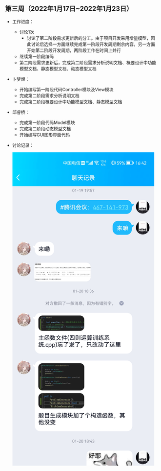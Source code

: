 ## 第三周（2022年1月17日~2022年1月23日）

* 工作进度：

  * 讨论1次
    * 讨论了第二阶段需求更新后的分工。由于项目开发采用增量模型，因此讨论后选择一方面继续完成第一阶段开发周期剩余内容，另一方面开始第二阶段开发周期，两阶段工作在时间上并行
  * 继续第一阶段编码
  * 第二阶段需求更新后，完成第二阶段需求分析说明文档、概要设计中功能模型文档、静态模型文档、动态模型文档

* 卜梦煜：

  * 开始编写第一阶段代码Controller模块及View模块
  * 完成第二阶段需求分析说明文档
  * 完成第二阶段概要设计中功能模型文档、静态模型文档

* 邱睿桥：

  * 完成第一阶段代码Model模块
  * 完成第二阶段动态模型文档
  * 开始编写GUI图形界面代码

* 讨论记录：

  ![讨论-20220119](.\图片\讨论-20220119.jpg)

